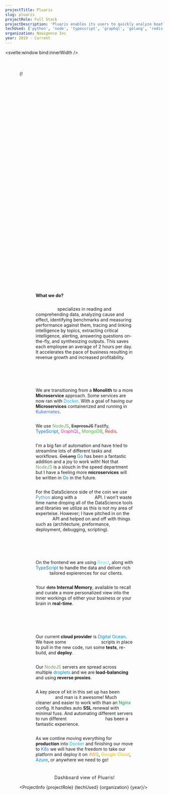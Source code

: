 ```yaml
---
projectTitle: Pluaris
slug: pluaris
projectRole: Full Stack
projectDescription: 'Pluaris enables its users to quickly analyze boatloads of data, whether structured or unstructured, extract actionable insights from all the critical touch points happening within their ecosystem. '
techUsed: ['python', 'node', 'typescript', 'graphql', 'golang', 'redis', 'mongo']
organization: Nowigence Inc
year: 2019 - Current
---
```


<script>
  import {onMount} from 'svelte'
  import ProjectInfo from '$components/ProjectInfo/ProjectInfo.svelte'
  import ImageLoader from '$images/ImageLoader.svelte'
  import pluarisDesktop from '$images/pluaris-dashboard.jpg?w=600;700;1600&format=jpg&srcset'
  import myMemoryMobile from '$static/mymemory-pluaris-mobile.jpg?w=200;400;700&format=jpg&srcset'
  import myMemoryInfoMobile from '$images/mymemory-info-mobile.jpg?w=200;400;700&format=jpg&srcset'

  let headingText = "Software Engineer • Engineering Manager • Architecture / UI / UX / Development • 2019 - Present"
  let innerWidth;
	let animation = false;
  let animations = [
  {domElement: null, isVis: false},
  {domElement: null, isVis: false},
  {domElement: null, isVis: false}
  ]
    onMount(() => {
  animation = true
  })
  $: if (innerWidth < 600) headingText = "Software Engineer • 2019 - Present"
  $: if (innerWidth > 800) headingText = "Software/Engin Manager Architecture / UI / UX / Development • 2019 - Present"
  $: if (innerWidth > 1000) headingText = "Software Engineer • Engineering Manager • Architecture / UI / UX / Development • 2019 - Present"
  $: if (innerWidth < 800) headingText = "Software Engineer • 2019 - Present"
  $: if (innerWidth < 500) headingText = "Software Engineer • Present";

function isInViewport(element) {
if (element) {
const rect = element.getBoundingClientRect();
    return (
        rect.top >= 0 &&
        rect.left >= 0 &&
        rect.bottom <= (window.innerHeight || document.documentElement.clientHeight) &&
        rect.right <= (window.innerWidth || document.documentElement.clientWidth)
    );
}
}

function animationEvent() {
  animations = animations.map((a, idx) => {
  return {domElement:  document.querySelector(`.domEle${idx}`),
  isVis:  isInViewport(a.domElement)}
  })
}

onMount(() => {
document.addEventListener('scroll', animationEvent)
return () => document.removeEventListener('scroll', animationEvent)
})

$: isInViewport(animations[0].domElement)
$: isInViewport(animations[1].domElement)
$: isInViewport(animations[2].domElement)
</script>

<svelte:window bind:innerWidth />

<article>
<div class="container">
<h1 class:display={animation}>{projectTitle}</h1>

<p class="headingText">{headingText}</p>
</div>

  <div class="card imgContainer">
    <picture>
      <source media="(min-width:1000px)" srcset={myMemoryMobile}>
        <!--<img class="img1" srcset={myMemoryMobile} type="image/jpg" alt="Mobile view for Pluaris My Memory page" />-->
        <ImageLoader srcset={myMemoryMobile} ty="image/jpg" alt="Mobile view for Pluaris My Memory page" />
    </picture>
    <picture>
      <source media="(min-width:1200px)" srcset={myMemoryInfoMobile}>
      <!--<img class="img2" srcset={myMemoryInfoMobile} type="image/jpg" alt="Mobile view for Pluaris My Memory page information related to search.">-->
      <ImageLoader srcset={myMemoryInfoMobile} type="image/jpg" alt="Mobile view for Pluaris My Memory page information related to search." />
    </picture>
</div>

<div class="explanationContainer">

<h2>What we do?</h2>

_Pluaris_ specializes in reading and comprehending data, analyzing cause and effect, identifying benchmarks and measuring performance against them, tracing and linking intelligence by topics, extracting critical intelligence, alerting, answering questions on-the-fly, and synthesizing outputs. This saves each employee an average of 2 hours per day. It accelerates the pace of business resulting in revenue growth and increased profitability.

<h3 class:slideInLeft={animations[0].isVis} class="domEle0">Backend</h3>

We are transitioning from a **Monolith** to a more **Microservice** approach. Some
services are now ran with <span class="docker">Docker</span>. With a goal of
having our **Microservices** containerized and running in <span
class="k8s">Kubernetes</span>.

We use <span class="nodejs">NodeJS</span>, ~~ExpressJS~~ Fastify, <span class="typescript">TypeScript</span>, <span class="graphql">GraphQL</span>, <span class="mongo">MongoDB</span>, <span class="redis">Redis</span>.

I'm a big fan of automation and have tried to streamline lots of different tasks
and workflows. ~~GoLang~~ <span class="go">Go</span> has been a fantastic
addition and a joy to work with! Not that <span class="nodejs">NodeJS</span> is
a slouch in the speed department but I have a feeling more **microservices**
will be written in <span class="go">Go</span> in the future.

For the DataScience side of the coin we use <span class="python">Python</span> along with a _Flask_ API. I won't waste time name droping all of the DataScience tools and libraries we utilize as this is not my area of experteise. However; I have pitched in on the _Flask_ API and helped on and off with things such as (architecture, preformance, deployment, debugging, scripting).

<h3 class:slideInRight={animations[1].isVis} class="domEle1">Frontend</h3>

On the frontend we are using <span class="react">React</span>, along with <span
class="typescript">TypeScript</span> to handle the data and deliver rich _user_
tailored expierences for our clients.

Your ~~data~~ **Internal Memory**,
available to recall and curate a more personalized view into the inner workings
of either your business or your brain in **real-time**.

<h3 class:slideInLeft={animations[2].isVis} class="domEle2">Dev Ops</h3>

Our current **cloud provider** is <span class="digitalocean">Digital Ocean</span>. We have some _automation_ scripts in place to pull in the new code, run some **tests**, re-build, and **deploy**.

Our <span class="nodejs">NodeJS</span> servers are spread across multiple <span
class="digitalocean">droplets</span> and we are **load-balancing** and using **reverse proxies**.

A key piece of kit in this set up has been _Caddy_ and man is it awesome! Much
cleaner and easier to work with than an <span class="nginx">Nginx</span> config.
It handles auto **SSL** renewal with minimal fuss. And automating different
servers to run different _Caddyfile(s)_ has been a fantastic experience.

As we contine moving everything for **production** into <span
class="docker">Docker</span> and finishing our move to <span
class="k8s">K8s</span> we will have the freedom to take our platform and deploy
it on <span class="aws">AWS</span>, <span class="googlecloud">Google Cloud</span>, <span class="azure">Azure</span>, or anywhere we need to go!

</div>

<div class="card oneImage">
  <picture>
  <source media="(min-width:1200px)" srcset={pluarisDesktop}>
    <!--<img srcset={pluarisDesktop} type="image/jpg" alt="Pluaris application view of the desktop">-->
    <ImageLoader srcset={pluarisDesktop} ty="image/jpg" alt="Pluaris application view of the desktop" />
  </picture>
</div>
<div class="caption"><p>Dashboard view of Pluaris!</p></div>

<ProjectInfo {projectRole} {techUsed} {organization} {year}/>

</article>

<style>
article {
  margin: 40px 25px 0;
}
@media (min-width: 460px) {
article {
  margin: 0 25px 0;
}
}
@media (min-width: 500px) {
article {
  margin: 0 45px;
}
}
.container {
margin-bottom: 45px;
}
@media (min-width: 500px) {
.container {
margin-bottom: 65px;
}
}
h1 {
background: linear-gradient(271deg,var(--hotpink) 30%, 50%,var(--aqua) 70%,#a162e8 94%);
background-clip: border-box;
-webkit-background-clip: text;
-webkit-text-fill-color: transparent;
opacity: 0;
font-size: var(--h2);
}
@media (min-width: 500px) {
h1 {
font-size: var(--h1);
}
}

.display {
animation: 1.2s ease dispalyAnimation;
opacity: 1;
}

@keyframes dispalyAnimation {
0% {
 opacity: 0;
 margin-left: 200px;
 transform: skewX(35deg);
}
100% {
 opacity: 1;
 margin-left: 0px;
 transform: skewX(0deg);
}
}

.headingText {
  max-width: -moz-fit-content;
  max-width: fit-content;
  padding-right: 5px;
  overflow: hidden;
  border-right: .15em solid var(--aqua);
  white-space: nowrap;
  animation:
    typing 6.5s steps(80, end),
    blink-caret .75s step-end infinite;
}

@keyframes typing {
  from { width: 0 }
  to { width: 100% }
}
@keyframes blink-caret {
  from, to { border-color: transparent }
  50% { border-color: var(--aqua); }
}

.imgContainer {
display: grid;
grid-template-columns: minmax(0, 1fr);
place-items: center;
}
@media (min-width: 600px) {
.imgContainer {
  grid-template-columns: repeat(2, minmax(0, 1fr));
  grid-column-gap: 35px;
}
}
@media (min-width: 1000px) {
.imgContainer {
  grid-template-columns: repeat(2, minmax(0, 1fr));
  grid-column-gap: 0px;
  width: 100%;
  place-items: center;
  max-width: 1200px;
  margin: 0 auto 25px;
  }
}

.imgContainer picture {
  height: 400px;
}
.imgContainer picture:nth-child(2) {
display: none;
}
@media (min-width: 600px) {
.imgContainer picture:nth-child(2) {
display: block;
}
}
@media (min-width: 800px) {
.imgContainer picture {
  height: 600px;
}
}
@media(min-width: 1000px) {
.imgContainer picture {
  max-width: 300px;
  height: unset;
}
}

.explanationContainer {
  display: flex;
  flex-direction: column;
  align-items: flex-start;
  width: 90%;
  margin: 0 auto;
}
@media (min-width: 500px) {
.explanationContainer {
  width: 75%;
}
}
@media (min-width: 1000px) {
.explanationContainer {
  width: 50%;
  max-width: 800px;
  display: flex;
  flex-direction: column;
  align-items: center;
}
}
.explanationContainer h3 {
opacity: 0;
width: max-content;
}

@media (min-width: 1000px) {
  .explanationContainer h3 {
  opacity: 0;
  width: max-content;
  align-self: flex-start;
  }
}

.explanationContainer h2 {
text-align: left;
font-size: var(--h3);
}
@media (min-width: 1000px) {
  .explanationContainer h2 {
  text-align: left;
  font-size: var(--h3);
  align-self: flex-start;
  }
}

@media(min-width: 1000px) {
  .explanationContainer h2 {
    font-size: var(--h2);
  }
}
.slideInLeft {
  animation: 1.2s ease slideInLeft;
  opacity: 1 !important;
}

.slideInRight {
  animation: 1.2s ease slideInRight;
  opacity: 1 !important;
}

@keyframes slideInLeft {
  0% {
   opacity: 0;
   margin-left: 200px;
  }
  100% {
  opacity: 1;
  margin-left: 0px;
  }
}

@keyframes slideInRight {
  0% {
   opacity: 0;
   margin-left: -200px;
  }
  100% {
  opacity: 1;
  margin-left: 0px;
  }
}
em {
  font-family: var(--slantText);
  letter-spacing: .2em;
  font-size: var(--h6);
  background: linear-gradient(271deg, #a162e8 30%, 50%,var(--aqua)
  70%,var(--hotpink) 94%);
  background-clip: border-box;
  -webkit-background-clip: text;
  -webkit-text-fill-color: transparent;
}
strong {
font-weight: bold;
color: var(--darkAquaLightHotPink);
}
.python {
 color: #4B8BBE;
}
.nodejs {
color: #68a063;
}
.graphql {
color: #e535ab;
}
.typescript {
color: #007acc;
}
.mongo {
color: #4DB33D;
}
.redis {
color: #D82C20;
}
.docker {
color: #0db7ed;
}
.k8s {
color: #3970e4;
}
.go {
color: #007d9c;
}
.react {
color: #61dbfb;
}
.digitalocean {
color: #008bcf;
}
.nginx {
color: #099639;
}
.aws {
color: #FF9900;
}
.azure {
color: #0080FF;
}
.googlecloud {
color: #F4B400;
}


.oneImage {
margin: 25px auto 0 auto;
}
@media (min-width: 1000px) {
.oneImage {
height: 600px;
width: 800px;
max-height: 500px;
max-width: 800px;
}
}
.oneImage picture {
max-width: 800px;
}
.caption p {
margin: 15px auto 0 auto;
text-align: center;
font-family: var(--slantText);
letter-spacing: .04em;
}

</style>
